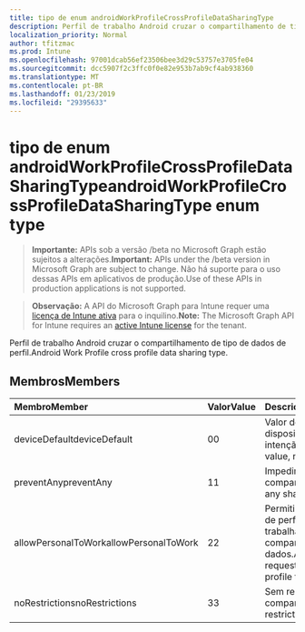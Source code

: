 ```yaml
---
title: tipo de enum androidWorkProfileCrossProfileDataSharingType
description: Perfil de trabalho Android cruzar o compartilhamento de tipo de dados de perfil.
localization_priority: Normal
author: tfitzmac
ms.prod: Intune
ms.openlocfilehash: 97001dcab56ef23506bee3d29c53757e3705fe04
ms.sourcegitcommit: dcc5907f2c3ffc0f0e82e953b7ab9cf4ab938360
ms.translationtype: MT
ms.contentlocale: pt-BR
ms.lasthandoff: 01/23/2019
ms.locfileid: "29395633"
---
```

# <a name="androidworkprofilecrossprofiledatasharingtype-enum-type"></a><span data-ttu-id="12d64-103">tipo de enum androidWorkProfileCrossProfileDataSharingType</span><span class="sxs-lookup"><span data-stu-id="12d64-103">androidWorkProfileCrossProfileDataSharingType enum type</span></span>

> <span data-ttu-id="12d64-104">**Importante:** APIs sob a versão /beta no Microsoft Graph estão sujeitos a alterações.</span><span class="sxs-lookup"><span data-stu-id="12d64-104">**Important:** APIs under the /beta version in Microsoft Graph are subject to change.</span></span> <span data-ttu-id="12d64-105">Não há suporte para o uso dessas APIs em aplicativos de produção.</span><span class="sxs-lookup"><span data-stu-id="12d64-105">Use of these APIs in production applications is not supported.</span></span>

> <span data-ttu-id="12d64-106">**Observação:** A API do Microsoft Graph para Intune requer uma [licença de Intune ativa](https://go.microsoft.com/fwlink/?linkid=839381) para o inquilino.</span><span class="sxs-lookup"><span data-stu-id="12d64-106">**Note:** The Microsoft Graph API for Intune requires an [active Intune license](https://go.microsoft.com/fwlink/?linkid=839381) for the tenant.</span></span>

<span data-ttu-id="12d64-107">Perfil de trabalho Android cruzar o compartilhamento de tipo de dados de perfil.</span><span class="sxs-lookup"><span data-stu-id="12d64-107">Android Work Profile cross profile data sharing type.</span></span>

## <a name="members"></a><span data-ttu-id="12d64-108">Membros</span><span class="sxs-lookup"><span data-stu-id="12d64-108">Members</span></span>
|<span data-ttu-id="12d64-109">Membro</span><span class="sxs-lookup"><span data-stu-id="12d64-109">Member</span></span>|<span data-ttu-id="12d64-110">Valor</span><span class="sxs-lookup"><span data-stu-id="12d64-110">Value</span></span>|<span data-ttu-id="12d64-111">Descrição</span><span class="sxs-lookup"><span data-stu-id="12d64-111">Description</span></span>|
|:---|:---|:---|
|<span data-ttu-id="12d64-112">deviceDefault</span><span class="sxs-lookup"><span data-stu-id="12d64-112">deviceDefault</span></span>|<span data-ttu-id="12d64-113">0</span><span class="sxs-lookup"><span data-stu-id="12d64-113">0</span></span>|<span data-ttu-id="12d64-114">Valor de padrão de dispositivo, sem intenção.</span><span class="sxs-lookup"><span data-stu-id="12d64-114">Device default value, no intent.</span></span>|
|<span data-ttu-id="12d64-115">preventAny</span><span class="sxs-lookup"><span data-stu-id="12d64-115">preventAny</span></span>|<span data-ttu-id="12d64-116">1</span><span class="sxs-lookup"><span data-stu-id="12d64-116">1</span></span>|<span data-ttu-id="12d64-117">Impedir que qualquer compartilhamento.</span><span class="sxs-lookup"><span data-stu-id="12d64-117">Prevent any sharing.</span></span>|
|<span data-ttu-id="12d64-118">allowPersonalToWork</span><span class="sxs-lookup"><span data-stu-id="12d64-118">allowPersonalToWork</span></span>|<span data-ttu-id="12d64-119">2</span><span class="sxs-lookup"><span data-stu-id="12d64-119">2</span></span>|<span data-ttu-id="12d64-120">Permitir que a solicitação de perfil pessoal para trabalhar de perfil de compartilhamento de dados.</span><span class="sxs-lookup"><span data-stu-id="12d64-120">Allow data sharing request from personal profile to work profile.</span></span>|
|<span data-ttu-id="12d64-121">noRestrictions</span><span class="sxs-lookup"><span data-stu-id="12d64-121">noRestrictions</span></span>|<span data-ttu-id="12d64-122">3</span><span class="sxs-lookup"><span data-stu-id="12d64-122">3</span></span>|<span data-ttu-id="12d64-123">Sem restrições de compartilhamento.</span><span class="sxs-lookup"><span data-stu-id="12d64-123">No restrictions on sharing.</span></span>|




